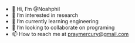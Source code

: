 - 👋 Hi, I’m @Noahphil
- 👀 I’m interested in research
- 🌱 I’m currently learning engineering
- 💞️ I’m looking to collaborate on programing
- 📫 How to reach me at praymercury@gmail.com

<!---
Noahphil/Noahphil is a ✨ special ✨ repository because its `README.md` (this file) appears on your GitHub profile.
You can click the Preview link to take a look at your changes.
--->
